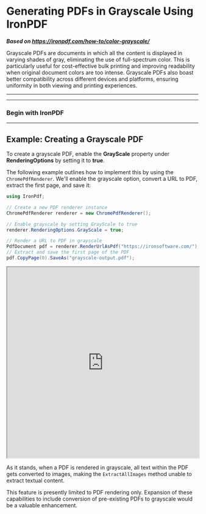 # Generating PDFs in Grayscale Using IronPDF

***Based on <https://ironpdf.com/how-to/color-grayscale/>***


Grayscale PDFs are documents in which all the content is displayed in varying shades of gray, eliminating the use of full-spectrum color. This is particularly useful for cost-effective bulk printing and improving readability when original document colors are too intense. Grayscale PDFs also boast better compatibility across different devices and platforms, ensuring uniformity in both viewing and printing experiences.

***

***

<h3>Begin with IronPDF</h3>

----------------------------------

## Example: Creating a Grayscale PDF

To create a grayscale PDF, enable the **GrayScale** property under **RenderingOptions** by setting it to **true**.

The following example outlines how to implement this by using the `ChromePdfRenderer`. We'll enable the grayscale option, convert a URL to PDF, extract the first page, and save it:

```cs
using IronPdf;

// Create a new PDF renderer instance
ChromePdfRenderer renderer = new ChromePdfRenderer();

// Enable grayscale by setting GrayScale to true
renderer.RenderingOptions.GrayScale = true;

// Render a URL to PDF in grayscale
PdfDocument pdf = renderer.RenderUrlAsPdf("https://ironsoftware.com/");
// Extract and save the first page of the PDF
pdf.CopyPage(0).SaveAs("grayscale-output.pdf");
```

<iframe loading="lazy" src="https://ironpdf.com/static-assets/pdf/how-to/color-grayscale/color-grayscale-grayscale-pdf.pdf#zoom=75" width="100%" height="500px">
</iframe>

As it stands, when a PDF is rendered in grayscale, all text within the PDF gets converted to images, making the `ExtractAllImages` method unable to extract textual content.

This feature is presently limited to PDF rendering only. Expansion of these capabilities to include conversion of pre-existing PDFs to grayscale would be a valuable enhancement.